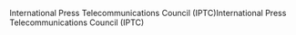 <span data-ttu-id="d6fee-101">International Press Telecommunications Council (IPTC)</span><span class="sxs-lookup"><span data-stu-id="d6fee-101">International Press Telecommunications Council (IPTC)</span></span>
